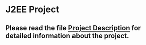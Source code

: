 # J2EE Project
## Please read the file <a href="https://github.com/JaykumarPatel1998/J2EE-Project/blob/main/projectPPT.pdf">Project Description</a> for detailed information about the project.
